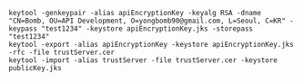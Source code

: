 ```keytool -genkeypair -alias apiEncryptionKey -keyalg RSA -dname "CN=Bomb, OU=API Development, O=yongbomb90@gmail.com, L=Seoul, C=KR" -keypass "test1234" -keystore apiEncryptionKey.jks -storepass "test1234"```  
```keytool -export -alias apiEncryptionKey -keystore apiEncryptionKey.jks -rfc -file trustServer.cer```  
```keytool -import -alias trustServer -file trustServer.cer -keystore publicKey.jks```  